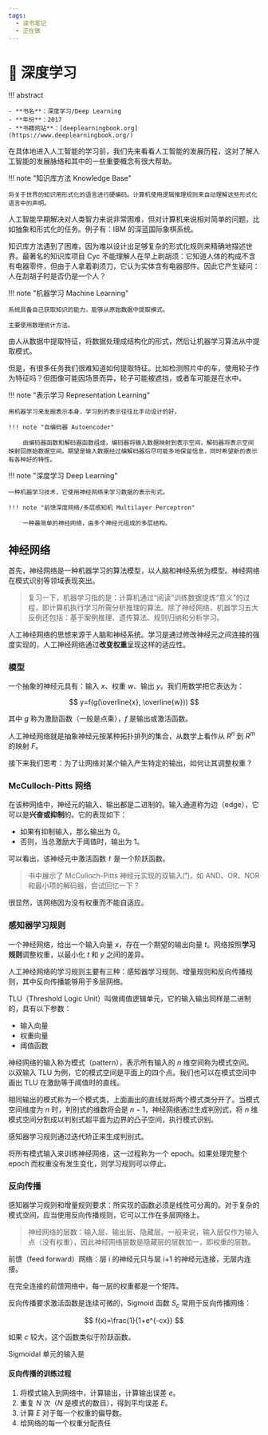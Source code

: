 ```yaml
---
tags:
  - 读书笔记
  - 正在做
---
```


# 📖 深度学习

!!! abstract

    - **书名**：深度学习/Deep Learning
    - **年份**：2017
    - **书籍网站**：[deeplearningbook.org](https://www.deeplearningbook.org/)

在具体地进入人工智能的学习前，我们先来看看人工智能的发展历程，这对了解人工智能的发展脉络和其中的一些重要概念有很大帮助。

!!! note "知识库方法 Knowledge Base"

    将关于世界的知识用形式化的语言进行硬编码。计算机使用逻辑推理规则来自动理解这些形式化语言中的声明。

人工智能早期解决对人类智力来说非常困难，但对计算机来说相对简单的问题，比如抽象和形式化的任务。例子有：IBM 的深蓝国际象棋系统。

知识库方法遇到了困难，因为难以设计出足够复杂的形式化规则来精确地描述世界。最著名的知识库项目 Cyc 不能理解人在早上剃胡须：它知道人体的构成不含有电器零件，但由于人拿着剃须刀，它认为实体含有电器部件。因此它产生疑问：人在刮胡子时是否仍是一个人？

!!! note "机器学习 Machine Learning"

    系统具备自己获取知识的能力，能够从原始数据中提取模式。

    主要使用数理统计方法。

由人从数据中提取特征，将数据处理成结构化的形式，然后让机器学习算法从中提取模式。

但是，有很多任务我们很难知道如何提取特征。比如检测照片中的车，使用轮子作为特征吗？但图像可能因场景而异，轮子可能被遮挡，或者车可能是在水中。

!!! note "表示学习 Representation Learning"

    用机器学习来发掘表示本身，学习到的表示往往比手动设计的好。

    !!! note "自编码器 Autoencoder"

        由编码器函数和解码器函数组成，编码器将输入数据映射到表示空间，解码器将表示空间映射回原始数据空间。期望是输入数据经过编解码器后尽可能多地保留信息，同时希望新的表示有各种好的特性。

!!! note "深度学习 Deep Learning"

    一种机器学习技术，它使用神经网络来学习数据的表示形式。

    !!! note "前馈深度网络/多层感知机 Multilayer Perceptron"

        一种最简单的神经网络，由多个神经元组成的多层结构。

## 神经网络

首先，神经网络是一种机器学习的算法模型，以人脑和神经系统为模型。神经网络在模式识别等领域表现突出。

> 复习一下，机器学习指的是：计算机通过“阅读”训练数据提炼“意义”的过程，即计算机执行学习所需分析推理的算法。除了神经网络，机器学习五大反例还包括：基于案例推理、遗传算法、规则归纳和分析学习。

人工神经网络的思想来源于人脑和神经系统。学习是通过修改神经元之间连接的强度实现的，人工神经网络通过**改变权重**呈现这样的适应性。

### 模型

一个抽象的神经元具有：输入 $x$、权重 $w$、输出 $y$。我们用数学把它表达为：

$$
y=f(g(\overline{x}, \overline{w}))
$$

其中 $g$ 称为激励函数（一般是点乘），$f$ 是输出或激活函数。

人工神经网络就是抽象神经元按某种拓扑排列的集合，从数学上看作从 $R^n$ 到 $R^m$ 的映射 $F$。

接下来我们思考：为了让网络对某个输入产生特定的输出，如何让其调整权重？

### McCulloch-Pitts 网络

在该种网络中，神经元的输入、输出都是二进制的。输入通道称为边（edge），它可以是**兴奋或抑制**的。它的表现如下：

- 如果有抑制输入，那么输出为 0。
- 否则，当总激励大于阈值时，输出为 1。

可以看出，该神经元中激活函数 `f` 是一个阶跃函数。

> 书中展示了 McCulloch-Pitts 神经元实现的双输入门，如 AND、OR、NOR 和最小项的解码器，尝试回忆一下？

很显然，该网络因为没有权重而不能自适应。

### 感知器学习规则

一个神经网络，给出一个输入向量 $x$，存在一个期望的输出向量 $t$。网络按照**学习规则**调整权重，以最小化 $t$ 和 $y$ 之间的差异。

人工神经网络的学习规则主要有三种：感知器学习规则、增量规则和反向传播规则，其中反向传播能够用于多层网络。

TLU（Threshold Logic Unit）叫做阈值逻辑单元，它的输入输出同样是二进制的，具有以下参数：

- 输入向量
- 权重向量
- 阈值函数

神经网络的输入称为模式（pattern），表示所有输入的 $n$ 维空间称为模式空间。以双输入 TLU 为例，它的模式空间是平面上的四个点。我们也可以在模式空间中画出 TLU 在激励等于阈值时的直线。

相同输出的模式称为一个模式类，上面画出的直线就将两个模式类分开了。当模式空间维度为 $n$ 时，判别式的维数将会是 $n-1$，神经网络通过生成判别式，将 $n$ 维模式空间分割成以判别式超平面为边界的凸子空间，执行模式识别。

感知器学习规则通过迭代矫正来生成判别式。

将所有模式输入来训练神经网络，这一过程称为一个 epoch。如果处理完整个 epoch 而权重没有发生变化，则学习规则可以停止。

### 反向传播

感知器学习规则和增量规则要求：所实现的函数必须是线性可分离的。对于复杂的模式空间，应当使用反向传播规则，它可以工作在多层网络上。

> 神经网络的层数：输入层、输出层、隐藏层。一般来说，输入层仅作为输入点（没有权重），因此神经网络层数是隐藏层的层数加一，即权重的层数。

前馈（feed forward）网络：层 i 的神经元只与层 i+1 的神经元连接，无层内连接。

在完全连接的前馈网络中，每一层的权重都是一个矩阵。

反向传播要求激活函数是连续可微的，Sigmoid 函数 $S_c$ 常用于反向传播网络：

$$
f(x)=\frac{1}{1+e^{-cx}}
$$

如果 $c$ 较大，这个函数类似于阶跃函数。

Sigmoidal 单元的输入是

#### 反向传播的训练过程

1. 将模式输入到网络中，计算输出，计算输出误差 $e$。
2. 重复 $N$ 次（$N$ 是模式的数目），得到平均误差 $E$。
3. 计算 $E$ 对于每一个权重的偏导数。
4. 给网络的每一个权重分配责任
